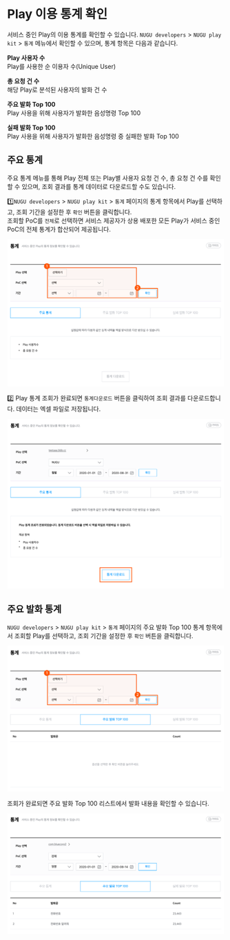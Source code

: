 # Play 이용 통계 확인

서비스 중인 Play의 이용 통계를 확인할 수 있습니다. `NUGU developers` &gt; `NUGU play kit` &gt; `통계` 메뉴에서 확인할 수 있으며, 통계 항목은 다음과 같습니다.

**Play 사용자 수**  
Play를 사용한 순 이용자 수\(Unique User\)

**총 요청 건 수**  
해당 Play로 분석된 사용자의 발화 건 수

**주요 발화 Top 100**  
Play 사용을 위해 사용자가 발화한 음성명령 Top 100

**실패 발화 Top 100**  
Play 사용을 위해 사용자가 발화한 음성명령 중 실패한 발화 Top 100

## 주요 통계 <a id="main-stats"></a>

주요 통계 메뉴를 통해 Play 전체 또는 Play별 사용자 요청 건 수, 총 요청 건 수를 확인할 수 있으며, 조회 결과를 통계 데이터로 다운로드할 수도 있습니다.

1️⃣`NUGU developers` &gt; `NUGU play kit` &gt; `통계` 페이지의 통계 항목에서 Play를 선택하고, 조회 기간을 설정한 후 `확인` 버튼을 클릭합니다.  
조회할 PoC를 `전체`로 선택하면 서비스 제공자가 상용 배포한 모든 Play가 서비스 중인 PoC의 전체 통계가 합산되어 제공됩니다.

![](../../.gitbook/assets/assets_ch5_541_c01-1-20-1-.png)

2️⃣ Play 통계 조회가 완료되면 `통계다운로드` 버튼을 클릭하여 조회 결과를 다운로드합니다. 데이터는 엑셀 파일로 저장됩니다.

![](../../.gitbook/assets/assets_ch5_541_c02-20-2-.png)

## 주요 발화 통계 <a id="utterance-stats"></a>

`NUGU developers` &gt; `NUGU play kit` &gt; `통계` 페이지의 주요 발화 Top 100 통계 항목에서 조회할 Play를 선택하고, 조회 기간을 설정한 후 `확인` 버튼을 클릭합니다.

![](../../.gitbook/assets/assets_assets_-ll_j0vst5q1ujfaettc_-lqfeyfndhaalti4asmp_-lqff97gxuzp1i8n3hnd_ch5_542_c01-1__1.png)

조회가 완료되면 주요 발화 Top 100 리스트에서 발화 내용을 확인할 수 있습니다.

![](../../.gitbook/assets/assets_assets_-ll_j0vst5q1ujfaettc_-lqfeyfndhaalti4asmp_-lqff97k5yxsuch7ghaf_ch5_542_c02-1__1.png)

